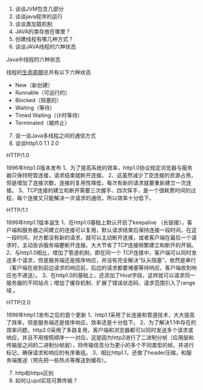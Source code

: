 1. 谈谈JVM包含几部分
2. 谈谈java程序的运行
3. 谈谈类加载机制
4. JAVA的类存放在哪里？
5. 创建线程有哪几种方式？
6. 谈谈JAVA线程的六种状态

Java中线程的六种状态

线程的[生命周期](https://so.csdn.net/so/search?q=生命周期&spm=1001.2101.3001.7020)总共有以下六种状态

- New（新创建）
- Runnable（可运行的）
- Blocked（阻塞的）
- Waiting（等待）
- Timed Waiting（计时等待）
- Terminated（被终止）

7.  说一说Java多线程之间的通信方式
8. 谈谈http1.0 1.1 2.0

HTTP/1.0

1996年http1.0版本发布
1、为了提高系统的效率，http1.0协议规定浏览器与服务器只保持短暂连接，请求结束就断开连接。
2、这虽然减少了空连接的资源占用，但是增加了连接次数，连接的复用性降低，每次有新的请求就要重新建立一次连接。
3、TCP连接的建立和断开需要三次握手、四次挥手，是一个很耗费时间的过程，每个连接又只能解决一次请求的通信，所以效率十分低下。

HTTP/1.1

1999年http1.1版本诞生
1、在http1.0基础上默认开启了keepalive （长链接），客户端和服务器之间建立的连接可以复用，默认请求结束后保持连接一段时间，在这一段时间，对方都没有新的请求，就可以主动断开连接，或者客户端在最后一个请求时，主动告诉服务端要断开连接。大大节省了TCP连接频繁建立和断开的开销。
2、与http1.0相比，增加了管道机制，即在同一个 TCP连接中，客户端可以同时发送多个请求，但是服务端还是按序响应，并没有完全解决“队头阻塞”，依然是串行（客户端在收到前边请求的响应前，后边的请求都要堵塞等待响应，客户端收到响应也不递送）。
3、在http1.0的基础上，还添加了Host字段，这样就可以请求同一服务器的不同站点；增加了缓存机制、扩展了错误状态码、请求范围引入了range域.。

HTTP/2.0

1999年http1.1发布之后的首个更新
1、http1.1采用了长连接和管道技术，大大提高了效率，但是服务端还是按序响应，效率还是十分低下。
2、为了解决1.1中存在的效率问题，http2.0采用了多路复用，客户端和浏览器都可以同时发送多个请求或响应，并且不用按照顺序一一对应，这是因为http2进行了二进制分帧（应用层和传输层之间的二进制分帧层），将传输信息分为更小的多个不同类型的帧，并进行标记，确保请求和响应的有序重组。
3、相比http1.1，还做了header压缩，和服务端推送（预先把一些热点等推送到缓存）。

7. http和https区别
8. 如何让upd实现可靠传输？



